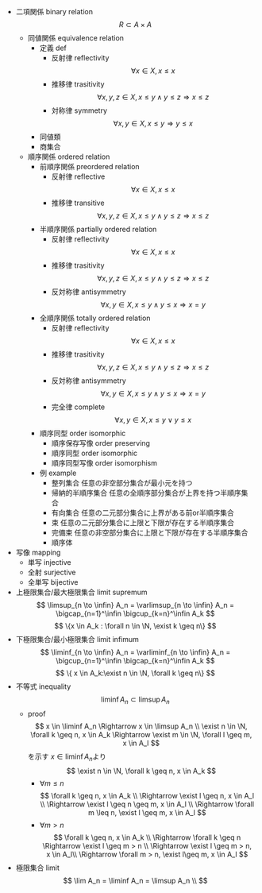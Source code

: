 - 二項関係 binary relation
    $$
    R \subset A \times A
    $$
    - 同値関係 equivalence relation
        - 定義 def
            - 反射律 reflectivity
                $$
                \forall x \in X, x \leq x
                $$
            - 推移律 trasitivity
                $$
                \forall x, y, z \in X, x \leq y \land y \leq z \Rightarrow x \leq z
                $$
            - 対称律 symmetry
                $$
                \forall x, y \in X, x \leq y \Rightarrow y \leq x
                $$
        - 同値類
        - 商集合
    - 順序関係 ordered relation
        - 前順序関係 preordered relation
            - 反射律 reflective
                $$
                \forall x \in X, x \leq x
                $$
            - 推移律 transitive
                $$
                \forall x, y, z \in X, x \leq y \land y \leq z \Rightarrow x \leq z
                $$
        - 半順序関係 partially ordered relation
            - 反射律 reflectivity
                $$
                \forall x \in X, x \leq x
                $$
            - 推移律 trasitivity
                $$
                \forall x, y, z \in X, x \leq y \land y \leq z \Rightarrow x \leq z
                $$
            - 反対称律 antisymmetry
                $$
                \forall x, y \in X, x \leq y \land y \leq x \Rightarrow x = y
                $$
        - 全順序関係 totally ordered relation
            - 反射律 reflectivity
                $$
                \forall x \in X, x \leq x
                $$
            - 推移律 trasitivity
                $$
                \forall x, y, z \in X, x \leq y \land y \leq z \Rightarrow x \leq z
                $$
            - 反対称律 antisymmetry
                $$
                \forall x, y \in X, x \leq y \land y \leq x \Rightarrow x = y
                $$
            - 完全律 complete
                $$
                \forall x, y \in X, x \leq y \lor y \leq x
                $$
        - 順序同型 order isomorphic
            - 順序保存写像 order preserving
            - 順序同型 order isomorphic
            - 順序同型写像 order isomorphism
        - 例 example
            - 整列集合
                任意の非空部分集合が最小元を持つ
            - 帰納的半順序集合
                任意の全順序部分集合が上界を持つ半順序集合
            - 有向集合
                任意の二元部分集合に上界がある前or半順序集合
            - 束
                任意の二元部分集合に上限と下限が存在する半順序集合
            - 完備束
                任意の非空部分集合に上限と下限が存在する半順序集合
            - 順序体
- 写像 mapping
    - 単写 injective
    - 全射 surjective
    - 全単写 bijective
- 上極限集合/最大極限集合 limit supremum
    $$
    \limsup_{n \to \infin} A_n = 
    \varlimsup_{n \to \infin} A_n = \bigcap_{n=1}^\infin \bigcup_{k=n}^\infin A_k
    $$
    $$
    \{x \in A_k : \forall n \in \N, \exist k \geq n\}
    $$
- 下極限集合/最小極限集合 limit infimum
    $$
    \liminf_{n \to \infin} A_n =
    \varliminf_{n \to \infin} A_n =
    \bigcup_{n=1}^\infin \bigcap_{k=n}^\infin A_k
    $$
    $$
    \{ x \in A_k:\exist n \in \N, \forall k \geq n\}
    $$
- 不等式 inequality
    $$
    \liminf A_n \subset \limsup A_n
    $$
    - proof
        $$
        x \in \liminf A_n \Rightarrow x \in \limsup A_n \\
        \exist n \in \N, \forall k \geq n, x \in A_k 
        \Rightarrow 
        \exist m \in \N, \forall l \geq m, x \in A_l
        $$
        を示す
        $x \in \liminf A_n$より
        $$
        \exist n \in \N, \forall k \geq n, x \in A_k
        $$
        - $\forall m \leq n$
            $$
            \forall k \geq n, x \in A_k 
            \\
            \Rightarrow
            \exist l \geq n, x \in A_l
            \\
            \Rightarrow
            \exist l \geq n \geq m, x \in A_l 
            \\
            \Rightarrow
            \forall m \leq n, \exist l \geq m, x \in A_l
            $$
        - $\forall m > n$
            $$
            \forall k \geq n, x \in A_k 
            \\
            \Rightarrow 
            \forall k \geq n \Rightarrow \exist l \geq m > n \\
            \Rightarrow \exist l \geq m > n, x \in A_l\\
            \Rightarrow \forall m > n, \exist l\geq m,  x \in A_l
            $$
- 極限集合 limit
    $$
    \lim A_n = \liminf A_n = \limsup A_n \\
    $$